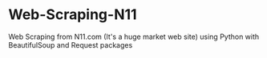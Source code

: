 # Web-Scraping-N11
Web Scraping from N11.com (It's a huge market web site) using Python with BeautifulSoup and Request packages
